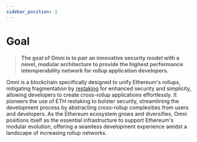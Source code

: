 ```yaml
---
sidebar_position: 3
---
```


# Goal

> **The goal of Omni is to pair an innovative security model with a novel, modular architecture to provide the highest performance interoperability network for rollup application developers.**

Omni is a blockchain specifically designed to unify Ethereum's rollups, mitigating fragmentation by [restaking](../protocol/restaking/restaking.md) for enhanced security and simplicity, allowing developers to create cross-rollup applications effortlessly. It pioneers the use of ETH restaking to bolster security, streamlining the development process by abstracting cross-rollup complexities from users and developers. As the Ethereum ecosystem grows and diversifies, Omni positions itself as the essential infrastructure to support Ethereum's modular evolution, offering a seamless development experience amidst a landscape of increasing rollup networks.
